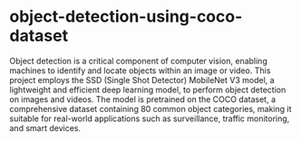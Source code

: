 # object-detection-using-coco-dataset
Object detection is a critical component of computer vision, enabling machines to identify and locate objects within an image or video. This project employs the SSD (Single Shot Detector) MobileNet V3 model, a lightweight and efficient deep learning model, to perform object detection on images and videos. The model is pretrained on the COCO dataset, a comprehensive dataset containing 80 common object categories, making it suitable for real-world applications such as surveillance, traffic monitoring, and smart devices.
